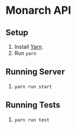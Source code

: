 # Monarch API

## Setup

1. Install [Yarn](https://yarnpkg.com/lang/en/docs/install/).
1. Run `yarn`

## Running Server

1. `yarn run start`

## Running Tests

1. `yarn run test`
